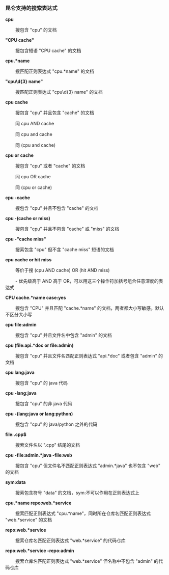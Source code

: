 ### 昆仑支持的搜索表达式

**cpu**

&nbsp;&nbsp;&nbsp;&nbsp;&nbsp;&nbsp;&nbsp;&nbsp;搜包含 "cpu" 的文档

**"CPU cache"**

&nbsp;&nbsp;&nbsp;&nbsp;&nbsp;&nbsp;&nbsp;&nbsp;搜包含短语 "CPU cache" 的文档

**cpu.\*name**

&nbsp;&nbsp;&nbsp;&nbsp;&nbsp;&nbsp;&nbsp;&nbsp;搜匹配正则表达式 "cpu.*name" 的文档

**"cpu\d{3} name"**

&nbsp;&nbsp;&nbsp;&nbsp;&nbsp;&nbsp;&nbsp;&nbsp;搜匹配正则表达式 "cpu\d{3} name" 的文档

**cpu cache**

&nbsp;&nbsp;&nbsp;&nbsp;&nbsp;&nbsp;&nbsp;&nbsp;搜包含 "cpu" 并且包含 "cache" 的文档

&nbsp;&nbsp;&nbsp;&nbsp;&nbsp;&nbsp;&nbsp;&nbsp;同 cpu AND cache

&nbsp;&nbsp;&nbsp;&nbsp;&nbsp;&nbsp;&nbsp;&nbsp;同 cpu and cache

&nbsp;&nbsp;&nbsp;&nbsp;&nbsp;&nbsp;&nbsp;&nbsp;同 (cpu and cache)

**cpu or cache**

&nbsp;&nbsp;&nbsp;&nbsp;&nbsp;&nbsp;&nbsp;&nbsp;搜包含 "cpu" 或者 "cache" 的文档

&nbsp;&nbsp;&nbsp;&nbsp;&nbsp;&nbsp;&nbsp;&nbsp;同 cpu OR cache

&nbsp;&nbsp;&nbsp;&nbsp;&nbsp;&nbsp;&nbsp;&nbsp;同 (cpu or cache)

**cpu -cache**

&nbsp;&nbsp;&nbsp;&nbsp;&nbsp;&nbsp;&nbsp;&nbsp;搜包含 "cpu" 并且不包含 "cache" 的文档

**cpu -(cache or miss)**

&nbsp;&nbsp;&nbsp;&nbsp;&nbsp;&nbsp;&nbsp;&nbsp;搜包含 "cpu" 并且不包含 "cache" 或 "miss" 的文档

**cpu -"cache miss"**

&nbsp;&nbsp;&nbsp;&nbsp;&nbsp;&nbsp;&nbsp;&nbsp;搜索包含 "cpu" 但不含 "cache miss" 短语的文档

**cpu cache or hit miss**

&nbsp;&nbsp;&nbsp;&nbsp;&nbsp;&nbsp;&nbsp;&nbsp;等价于搜 (cpu AND cache) OR (hit AND miss)

&nbsp;&nbsp;&nbsp;&nbsp;&nbsp;&nbsp;&nbsp;&nbsp;- 优先级高于 AND 高于 OR，可以用这三个操作符加括号组合任意深度的表达式

**CPU cache.\*name case:yes**

&nbsp;&nbsp;&nbsp;&nbsp;&nbsp;&nbsp;&nbsp;&nbsp;搜包含 "CPU" 并且匹配 "cache.*name" 的文档，两者都大小写敏感。默认不区分大小写

**cpu file:admin**

&nbsp;&nbsp;&nbsp;&nbsp;&nbsp;&nbsp;&nbsp;&nbsp;搜包含 "cpu" 并且文件名中包含 "admin" 的文档

**cpu (file:api.\*doc or file:admin)**

&nbsp;&nbsp;&nbsp;&nbsp;&nbsp;&nbsp;&nbsp;&nbsp;搜包含 "cpu" 并且文件名匹配正则表达式 "api.*doc" 或者包含 "admin" 的文档

**cpu lang:java**

&nbsp;&nbsp;&nbsp;&nbsp;&nbsp;&nbsp;&nbsp;&nbsp;搜包含 "cpu" 的 java 代码

**cpu -lang:java**

&nbsp;&nbsp;&nbsp;&nbsp;&nbsp;&nbsp;&nbsp;&nbsp;搜包含 "cpu" 的非 java 代码

**cpu -(lang:java or lang:python)**

&nbsp;&nbsp;&nbsp;&nbsp;&nbsp;&nbsp;&nbsp;&nbsp;搜包含 "cpu" 的 java/python 之外的代码

**file:\.cpp$**

&nbsp;&nbsp;&nbsp;&nbsp;&nbsp;&nbsp;&nbsp;&nbsp;搜索文件名以 ".cpp" 结尾的文档

**cpu -file:admin.\*java -file:web**

&nbsp;&nbsp;&nbsp;&nbsp;&nbsp;&nbsp;&nbsp;&nbsp;搜包含 "cpu" 但文件名不匹配正则表达式 "admin.*java" 也不包含 "web" 的文档

**sym:data**

&nbsp;&nbsp;&nbsp;&nbsp;&nbsp;&nbsp;&nbsp;&nbsp;搜索包含符号 "data" 的文档，sym:不可以作用在正则表达式上

**cpu.\*name repo:web.\*service**

&nbsp;&nbsp;&nbsp;&nbsp;&nbsp;&nbsp;&nbsp;&nbsp;搜索匹配正则表达式 "cpu.*name"，同时所在仓库名匹配正则表达式 "web.*service" 的文档

**repo:web.\*service**

&nbsp;&nbsp;&nbsp;&nbsp;&nbsp;&nbsp;&nbsp;&nbsp;搜索仓库名匹配正则表达式 "web.*service" 的代码仓库

**repo:web.\*service -repo:admin**

&nbsp;&nbsp;&nbsp;&nbsp;&nbsp;&nbsp;&nbsp;&nbsp;搜索仓库名匹配正则表达式 "web.*service" 但名称中不包含 "admin" 的代码仓库
